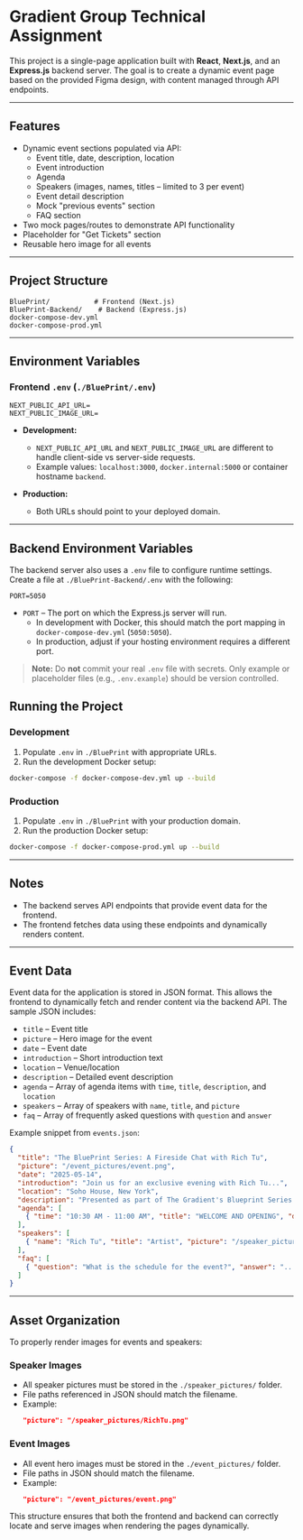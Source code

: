 # Gradient Group Technical Assignment

This project is a single-page application built with **React**, **Next.js**, and an **Express.js** backend server. The goal is to create a dynamic event page based on the provided Figma design, with content managed through API endpoints.

---

## Features

- Dynamic event sections populated via API:
  - Event title, date, description, location
  - Event introduction
  - Agenda
  - Speakers (images, names, titles – limited to 3 per event)
  - Event detail description
  - Mock "previous events" section
  - FAQ section
- Two mock pages/routes to demonstrate API functionality
- Placeholder for "Get Tickets" section
- Reusable hero image for all events

---

## Project Structure

```
BluePrint/           # Frontend (Next.js)
BluePrint-Backend/    # Backend (Express.js)
docker-compose-dev.yml
docker-compose-prod.yml
```

---

## Environment Variables

### Frontend `.env` (`./BluePrint/.env`)

```env
NEXT_PUBLIC_API_URL=
NEXT_PUBLIC_IMAGE_URL=
```

- **Development:**  
  - `NEXT_PUBLIC_API_URL` and `NEXT_PUBLIC_IMAGE_URL` are different to handle client-side vs server-side requests.  
  - Example values: `localhost:3000`, `docker.internal:5000` or container hostname `backend`.

- **Production:**  
  - Both URLs should point to your deployed domain.

---

## Backend Environment Variables

The backend server also uses a `.env` file to configure runtime settings. Create a file at `./BluePrint-Backend/.env` with the following:

```env
PORT=5050
```

- `PORT` – The port on which the Express.js server will run.
  - In development with Docker, this should match the port mapping in `docker-compose-dev.yml` (`5050:5050`).
  - In production, adjust if your hosting environment requires a different port.

> **Note:** Do **not** commit your real `.env` file with secrets. Only example or placeholder files (e.g., `.env.example`) should be version controlled.

## Running the Project

### Development

1. Populate `.env` in `./BluePrint` with appropriate URLs.
2. Run the development Docker setup:

```bash
docker-compose -f docker-compose-dev.yml up --build
```

### Production

1. Populate `.env` in `./BluePrint` with your production domain.
2. Run the production Docker setup:

```bash
docker-compose -f docker-compose-prod.yml up --build
```

---

## Notes

- The backend serves API endpoints that provide event data for the frontend.
- The frontend fetches data using these endpoints and dynamically renders content.

---

## Event Data

Event data for the application is stored in JSON format. This allows the frontend to dynamically fetch and render content via the backend API. The sample JSON includes:

- `title` – Event title
- `picture` – Hero image for the event
- `date` – Event date
- `introduction` – Short introduction text
- `location` – Venue/location
- `description` – Detailed event description
- `agenda` – Array of agenda items with `time`, `title`, `description`, and `location`
- `speakers` – Array of speakers with `name`, `title`, and `picture`
- `faq` – Array of frequently asked questions with `question` and `answer`

Example snippet from `events.json`:

```json
{
  "title": "The BluePrint Series: A Fireside Chat with Rich Tu",
  "picture": "/event_pictures/event.png",
  "date": "2025-05-14",
  "introduction": "Join us for an exclusive evening with Rich Tu...",
  "location": "Soho House, New York",
  "description": "Presented as part of The Gradient's Blueprint Series...",
  "agenda": [
    { "time": "10:30 AM - 11:00 AM", "title": "WELCOME AND OPENING", "description": "...", "location": "Ground Floor" }
  ],
  "speakers": [
    { "name": "Rich Tu", "title": "Artist", "picture": "/speaker_pictures/RichTu.png" }
  ],
  "faq": [
    { "question": "What is the schedule for the event?", "answer": "..." }
  ]
}
```

---

## Asset Organization

To properly render images for events and speakers:

### Speaker Images

- All speaker pictures must be stored in the `./speaker_pictures/` folder.
- File paths referenced in JSON should match the filename.
- Example:  
  ```json
  "picture": "/speaker_pictures/RichTu.png"
  ```

### Event Images

- All event hero images must be stored in the `./event_pictures/` folder.
- File paths in JSON should match the filename.  
- Example:  
  ```json
  "picture": "/event_pictures/event.png"
  ```

This structure ensures that both the frontend and backend can correctly locate and serve images when rendering the pages dynamically.
